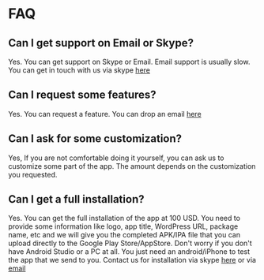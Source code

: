 # FAQ

## Can I get support on Email or Skype?

Yes. You can get support on Skype or Email. Email support is usually slow. You can get in touch with us via skype [here](https://join.skype.com/invite/jix4F6Wwhmi6)

## Can I request some features?

Yes. You can request a feature. You can drop an email [here](mailto:anubhavanand884@gmail.com)

## Can I ask for some customization?

Yes, If you are not comfortable doing it yourself, you can ask us to customize some part of the app. The amount depends on the customization you requested.

## Can I get a full installation?

Yes. You can get the full installation of the app at 100 USD. You need to provide some information like logo, app title, WordPress URL, package name, etc and we will give you the completed APK/IPA file that you can upload directly to the Google Play Store/AppStore.  Don't worry if you don't have Android Studio or a PC at all. You just need an android/iPhone to test the app that we send to you. Contact us for installation via skype [here](https://join.skype.com/invite/jix4F6Wwhmi6) or via [email](mailto:anubhavanand884@gmail.com)
